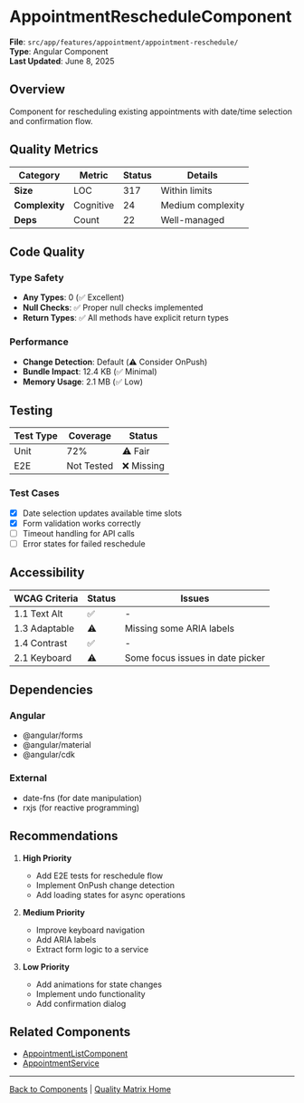 # AppointmentRescheduleComponent

**File**: `src/app/features/appointment/appointment-reschedule/`  
**Type**: Angular Component  
**Last Updated**: June 8, 2025

## Overview

Component for rescheduling existing appointments with date/time selection and confirmation flow.

## Quality Metrics

| Category       | Metric    | Status | Details           |
| -------------- | --------- | ------ | ----------------- |
| **Size**       | LOC       | 317    | Within limits     |
| **Complexity** | Cognitive | 24     | Medium complexity |
| **Deps**       | Count     | 22     | Well-managed      |

## Code Quality

### Type Safety

- **Any Types**: 0 (✅ Excellent)
- **Null Checks**: ✅ Proper null checks implemented
- **Return Types**: ✅ All methods have explicit return types

### Performance

- **Change Detection**: Default (⚠️ Consider OnPush)
- **Bundle Impact**: 12.4 KB (✅ Minimal)
- **Memory Usage**: 2.1 MB (✅ Low)

## Testing

| Test Type | Coverage   | Status     |
| --------- | ---------- | ---------- |
| Unit      | 72%        | ⚠️ Fair    |
| E2E       | Not Tested | ❌ Missing |

### Test Cases

- [x] Date selection updates available time slots
- [x] Form validation works correctly
- [ ] Timeout handling for API calls
- [ ] Error states for failed reschedule

## Accessibility

| WCAG Criteria | Status | Issues                           |
| ------------- | ------ | -------------------------------- |
| 1.1 Text Alt  | ✅     | -                                |
| 1.3 Adaptable | ⚠️     | Missing some ARIA labels         |
| 1.4 Contrast  | ✅     | -                                |
| 2.1 Keyboard  | ⚠️     | Some focus issues in date picker |

## Dependencies

### Angular

- @angular/forms
- @angular/material
- @angular/cdk

### External

- date-fns (for date manipulation)
- rxjs (for reactive programming)

## Recommendations

1. **High Priority**
   - Add E2E tests for reschedule flow
   - Implement OnPush change detection
   - Add loading states for async operations

2. **Medium Priority**
   - Improve keyboard navigation
   - Add ARIA labels
   - Extract form logic to a service

3. **Low Priority**
   - Add animations for state changes
   - Implement undo functionality
   - Add confirmation dialog

## Related Components

- [AppointmentListComponent](./appointment-list.md)
- [AppointmentService](./appointment-service.md)

---

[Back to Components](./README.md) | [Quality Matrix Home](../README.md)
